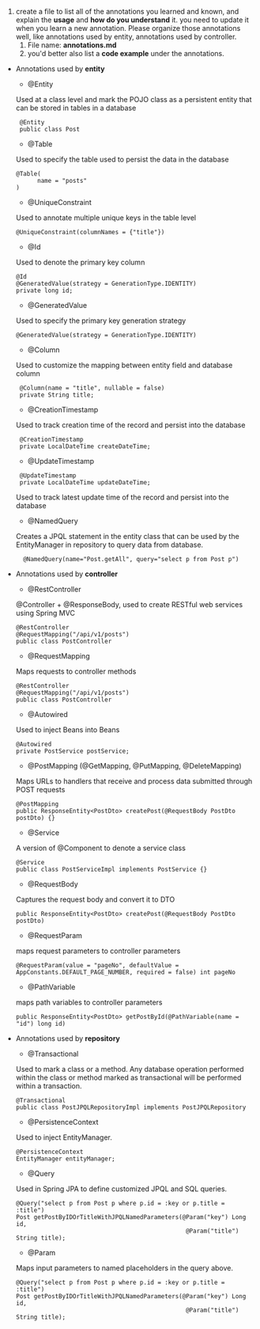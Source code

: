1. create a file to list all of the annotations you learned and known, and explain the **usage** and **how do you understand** it. you need to update it when you learn a new annotation. Please organize those annotations well, like annotations used by entity, annotations used by controller.
   1. File name: **annotations.md**
   2. you'd better also list a **code example** under the annotations.

- Annotations used by **entity**

  - @Entity

  Used at a class level and mark the POJO class as a persistent entity that can be stored in tables in a database

  ```
   @Entity
   public class Post
  ```

  - @Table

  Used to specify the table used to persist the data in the database

  ```
  @Table(
        name = "posts"
  )
  ```

  - @UniqueConstraint

  Used to annotate multiple unique keys in the table level

  ```
  @UniqueConstraint(columnNames = {"title"})
  ```

  - @Id

  Used to denote the primary key column

  ```
  @Id
  @GeneratedValue(strategy = GenerationType.IDENTITY)
  private long id;
  ```

  - @GeneratedValue

  Used to specify the primary key generation strategy

  ```
  @GeneratedValue(strategy = GenerationType.IDENTITY)
  ```

  - @Column

  Used to customize the mapping between entity field and database column

  ```
   @Column(name = "title", nullable = false)
   private String title;
  ```

  - @CreationTimestamp

  Used to track creation time of the record and persist into the database

  ```
   @CreationTimestamp
   private LocalDateTime createDateTime;
  ```

  - @UpdateTimestamp

  ```
   @UpdateTimestamp
   private LocalDateTime updateDateTime;
  ```

  Used to track latest update time of the record and persist into the database

  - @NamedQuery

  Creates a JPQL statement in the entity class that can be used by the EntityManager in repository to query data from database.

  ```
    @NamedQuery(name="Post.getAll", query="select p from Post p")
  ```

- Annotations used by **controller**

  - @RestController

  @Controller + @ResponseBody, used to create RESTful web services using Spring MVC

  ```
  @RestController
  @RequestMapping("/api/v1/posts")
  public class PostController
  ```

  - @RequestMapping

  Maps requests to controller methods

  ```
  @RestController
  @RequestMapping("/api/v1/posts")
  public class PostController
  ```

  - @Autowired

  Used to inject Beans into Beans

  ```
  @Autowired
  private PostService postService;
  ```

  - @PostMapping (@GetMapping, @PutMapping, @DeleteMapping)

  Maps URLs to handlers that receive and process data submitted through POST requests

  ```
  @PostMapping
  public ResponseEntity<PostDto> createPost(@RequestBody PostDto postDto) {}
  ```

  - @Service

  A version of @Component to denote a service class

  ```
  @Service
  public class PostServiceImpl implements PostService {}
  ```

  - @RequestBody

  Captures the request body and convert it to DTO

  ```
  public ResponseEntity<PostDto> createPost(@RequestBody PostDto postDto)
  ```

  - @RequestParam

  maps request parameters to controller parameters

  ```
  @RequestParam(value = "pageNo", defaultValue = AppConstants.DEFAULT_PAGE_NUMBER, required = false) int pageNo
  ```

  - @PathVariable

  maps path variables to controller parameters

  ```
  public ResponseEntity<PostDto> getPostById(@PathVariable(name = "id") long id)
  ```

- Annotations used by **repository**

  - @Transactional

  Used to mark a class or a method. Any database operation performed within the class or method marked as transactional will be performed within a transaction.

  ```
  @Transactional
  public class PostJPQLRepositoryImpl implements PostJPQLRepository
  ```

  - @PersistenceContext

  Used to inject EntityManager.

  ```
  @PersistenceContext
  EntityManager entityManager;
  ```

  - @Query

  Used in Spring JPA to define customized JPQL and SQL queries.

  ```
  @Query("select p from Post p where p.id = :key or p.title = :title")
  Post getPostByIDOrTitleWithJPQLNamedParameters(@Param("key") Long id,
                                                  @Param("title") String title);
  ```

  - @Param

  Maps input parameters to named placeholders in the query above.

  ```
  @Query("select p from Post p where p.id = :key or p.title = :title")
  Post getPostByIDOrTitleWithJPQLNamedParameters(@Param("key") Long id,
                                                  @Param("title") String title);
  ```
